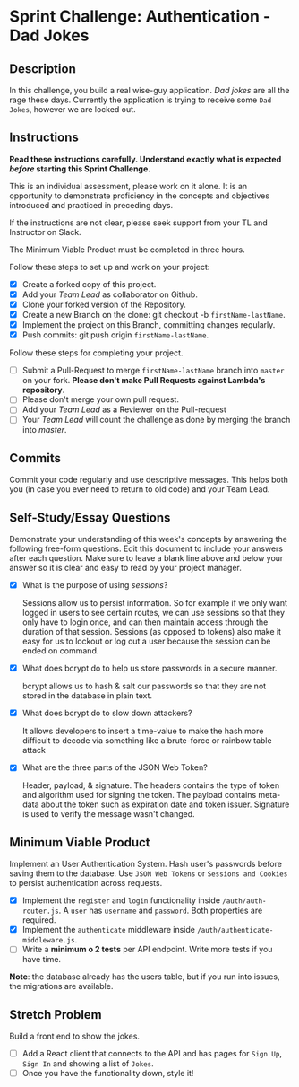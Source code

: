 # Sprint Challenge: Authentication - Dad Jokes

## Description

In this challenge, you build a real wise-guy application. _Dad jokes_ are all the rage these days. Currently the application is trying to receive some `Dad Jokes`, however we are locked out.

## Instructions

**Read these instructions carefully. Understand exactly what is expected _before_ starting this Sprint Challenge.**

This is an individual assessment, please work on it alone. It is an opportunity to demonstrate proficiency in the concepts and objectives introduced and practiced in preceding days.

If the instructions are not clear, please seek support from your TL and Instructor on Slack.

The Minimum Viable Product must be completed in three hours.

Follow these steps to set up and work on your project:

- [X] Create a forked copy of this project.
- [X] Add your _Team Lead_ as collaborator on Github.
- [X] Clone your forked version of the Repository.
- [X] Create a new Branch on the clone: git checkout -b `firstName-lastName`.
- [X] Implement the project on this Branch, committing changes regularly.
- [X] Push commits: git push origin `firstName-lastName`.

Follow these steps for completing your project.

- [ ] Submit a Pull-Request to merge `firstName-lastName` branch into `master` on your fork. **Please don't make Pull Requests against Lambda's repository**.
- [ ] Please don't merge your own pull request.
- [ ] Add your _Team Lead_ as a Reviewer on the Pull-request
- [ ] Your _Team Lead_ will count the challenge as done by merging the branch into _master_.

## Commits

Commit your code regularly and use descriptive messages. This helps both you (in case you ever need to return to old code) and your Team Lead.

## Self-Study/Essay Questions

Demonstrate your understanding of this week's concepts by answering the following free-form questions. Edit this document to include your answers after each question. Make sure to leave a blank line above and below your answer so it is clear and easy to read by your project manager.

- [X] What is the purpose of using _sessions_?

    Sessions allow us to persist information. So for example if we only want logged in users to see certain routes, we can use sessions so that they only have to login once, and can then maintain access through the duration of that session. Sessions (as opposed to tokens) also make it easy for us to lockout or log out a user because the session can be ended on command.

- [X] What does bcrypt do to help us store passwords in a secure manner.

    bcrypt allows us to hash & salt our passwords so that they are not stored in the database in plain text. 

- [X] What does bcrypt do to slow down attackers?

    It allows developers to insert a time-value to make the hash more difficult to decode via something like a brute-force or rainbow table attack

- [X] What are the three parts of the JSON Web Token?

    Header, payload, & signature. The headers contains the type of token and algorithm used for signing the token. The payload contains meta-data about the token such as expiration date and token issuer. Signature is used to verify the message wasn't changed.

## Minimum Viable Product

Implement an User Authentication System. Hash user's passwords before saving them to the database. Use `JSON Web Tokens` or `Sessions and Cookies` to persist authentication across requests.

- [X] Implement the `register` and `login` functionality inside `/auth/auth-router.js`. A `user` has `username` and `password`. Both properties are required.
- [X] Implement the `authenticate` middleware inside `/auth/authenticate-middleware.js`.
- [ ] Write a **minimum o 2 tests** per API endpoint. Write more tests if you have time.

**Note**: the database already has the users table, but if you run into issues, the migrations are available.

## Stretch Problem

Build a front end to show the jokes.

- [ ] Add a React client that connects to the API and has pages for `Sign Up`, `Sign In` and showing a list of `Jokes`.
- [ ] Once you have the functionality down, style it!

